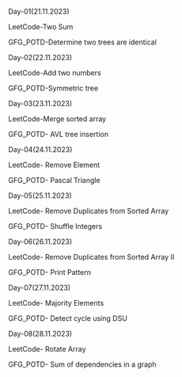 Day-01(21.11.2023)

LeetCode-Two Sum

GFG_POTD-Determine two trees are identical

Day-02(22.11.2023)

LeetCode-Add two numbers

GFG_POTD-Symmetric tree

Day-03(23.11.2023)

LeetCode-Merge sorted array

GFG_POTD- AVL tree insertion

Day-04(24.11.2023)

LeetCode- Remove Element

GFG_POTD- Pascal Triangle

Day-05(25.11.2023)

LeetCode- Remove Duplicates from Sorted Array

GFG_POTD- Shuffle Integers

Day-06(26.11.2023)

LeetCode- Remove Duplicates from Sorted Array II

GFG_POTD- Print Pattern

Day-07(27.11.2023)

LeetCode- Majority Elements

GFG_POTD- Detect cycle using DSU 

Day-08(28.11.2023)

LeetCode- Rotate Array

GFG_POTD- Sum of dependencies in a graph
